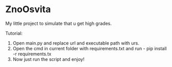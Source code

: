 # ZnoOsvita
My little project to simulate that u get high grades.


Tutorial:
1. Open main.py and replace url and executable path with urs.
2. Open the cmd in current folder with requirements.txt and run - pip install -r requirements.tx
3. Now just run the script and enjoy!
